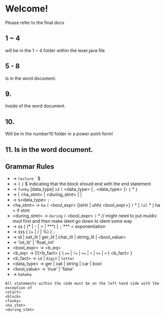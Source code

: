 # Welcome! 
Please refer to the final.docx

## 1 ~ 4 
will be in the 1 ~ 4 folder within the lexer.java file
## 5 - 8 
Is in the word document.
## 9. 
Inside of the word document.
## 10. 
Will be in the number10 folder in a power point form!
## 11. Is in the word document.


## Grammar Rules
 - <start> -> `lecture` `<block> $<end>
 - <block> -> `{` <funky> `}`        $ indicating that the block should end with the end statement
 - <funky> -> `funky` [data_type] `id` `(` <data_type> <ident> [`,` <data_type> <ident>]`)` `{` <stmt>* `}`
 - <stmt> -> <assignment> | <ha_stmt> | <during_stmt> | <eq1> | <eq2>
 - <assignment> -> `$`<data_type> <ident>`;`
 - <ha_stmt> -> `ha` `(` <bool_expr> [(ehh | uhh) <bool_expr>] `)` <stmt>* [ `lol` <stmt>* ]      ha = if stmt
 - <during_stmt> -> `during` `(` <bool_expr> `)` <stmt>*  // might need to put muldiv mod first and then make ident go  down to ident some way
 - <eq1> -> `$$` <ident> { (* | - | = | ***) <ident> } `;` *** = exponentiation
 - <eq2> -> `$$$` <ident> { (+ | / | %) <ident> } `;`
 - <ident> -> id | oat_lit | ger_lit | char_lit | string_lit | <bool_value>
 - <factor> -> 'int_lit' | 'float_int'
 - <bool_expr> -> <b_eq>
 - <b_eq> -> [!]<b_fact> { ( `==` | `!=` | `<=` | `<` | `>=` | `>` ) <b_fact> }
 - <b_fact> -> `id` | `digit` | `letter`
 - <data_type> -> ger | oat | string | car | bool
 - <bool_value> -> 'true' | 'false'
 - <end> -> `hahaha`

 ```
 All statements within the code must be on the left hand side with the exception of 
 <start> 
 <block>
 <funky>
 <ha_stmt>
 <during_stmt>
  ```
